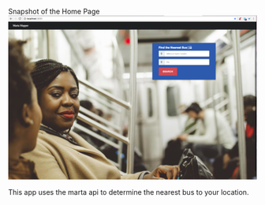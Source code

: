Snapshot of the Home Page
![Alt text](/app/assets/images/homepage.jpg?raw=true "Basic Snapshot of the home page")

This app uses the marta api to determine the nearest bus to your location.